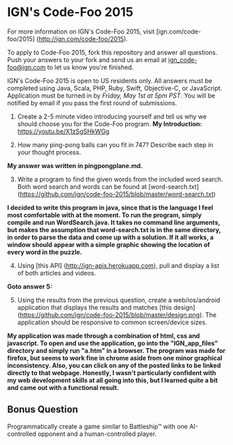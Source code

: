 IGN's Code-Foo 2015
=============

For more information on IGN's Code-Foo 2015, visit [ign.com/code-foo/2015] (http://ign.com/code-foo/2015).

To apply to Code-Foo 2015, fork this repository and answer all questions. Push your answers to your fork and send us an email at ign_code-foo@ign.com to let us know you're finished.

IGN's Code-Foo 2015 is open to US residents only.  All answers must be completed using Java, Scala, PHP, Ruby, Swift, Objective-C, or JavaScript. Application must be turned in by _Friday, May 1st at 5pm PST_. You will be notified by email if you pass the first round of submissions.

1. Create a 2-5 minute video introducing yourself and tell us why we should choose you for the Code-Foo program.
 **My Introduction:** https://youtu.be/X1zSgSHkWGg

2. How many ping-pong balls can you fit in 747? Describe each step in your thought process.
 
 **My answer was written in pingpongplane.md.**

3. Write a program to find the given words from the included word search. Both word search and words can be found at [word-search.txt] (https://github.com/ign/code-foo-2015/blob/master/word-search.txt)

  **I decided to write this program in java, since that is the language I feel most comfortable with at the moment. To run the program, simply compile and run WordSearch.java. It takes no command line arguments, but makes the assumption that word-search.txt is in the same directory, in order to parse the data and come up with a solution. If it all works, a window should appear with a simple graphic showing the location of every word in the puzzle.**

4.  Using [this API] (http://ign-apis.herokuapp.com), pull and display a list of both articles and videos.

  **Goto answer 5:**

5. Using the results from the previous question, create a web/ios/android application that displays the results and matches [this design] (https://github.com/ign/code-foo-2015/blob/master/design.png). The application should be responsive to common screen/device sizes.

  **My application was made through a combination of html, css and javascript. To open and use the application, go into the "IGN_app_files" directory and simply run "a.htm" in a browser. The program was made for firefox, but seems to work fine in chrome aside from one minor graphical inconsistency. Also, you can click on any of the posted links to be linked directly to that webpage. Honestly, I wasn't particularly confident with my web development skills at all going into this, but I learned quite a bit and came out with a functional result.**

Bonus Question
--------------
Programmatically create a game similar to Battleship™ with one AI-controlled opponent and a human-controlled player.
